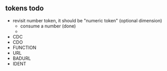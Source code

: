 ## tokens todo

- revisit number token, it should be "numeric token" (optional dimension)
  - consume a number (done)
  - 
- CDC
- CDO
- FUNCTION
- URL
- BADURL
- IDENT

